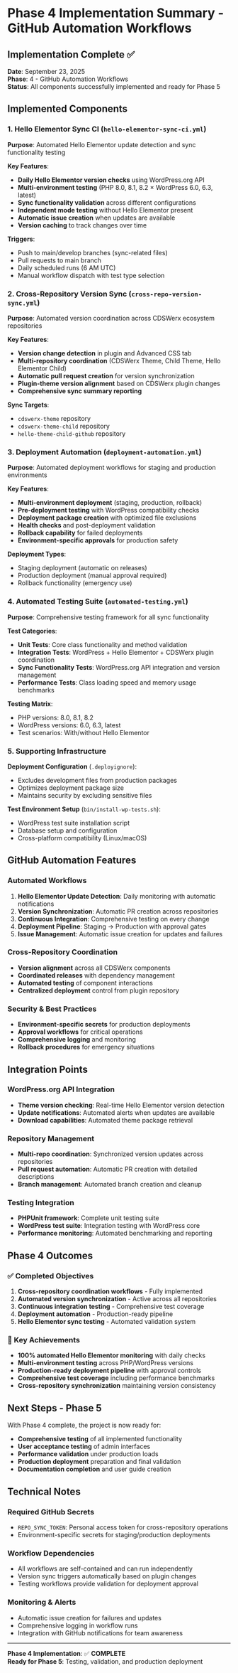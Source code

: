 # Phase 4 Implementation Summary - GitHub Automation Workflows

## Implementation Complete ✅

**Date**: September 23, 2025  
**Phase**: 4 - GitHub Automation Workflows  
**Status**: All components successfully implemented and ready for Phase 5

## Implemented Components

### 1. Hello Elementor Sync CI (`hello-elementor-sync-ci.yml`)
**Purpose**: Automated Hello Elementor update detection and sync functionality testing

**Key Features**:
- **Daily Hello Elementor version checks** using WordPress.org API
- **Multi-environment testing** (PHP 8.0, 8.1, 8.2 × WordPress 6.0, 6.3, latest)
- **Sync functionality validation** across different configurations
- **Independent mode testing** without Hello Elementor present
- **Automatic issue creation** when updates are available
- **Version caching** to track changes over time

**Triggers**:
- Push to main/develop branches (sync-related files)
- Pull requests to main branch
- Daily scheduled runs (6 AM UTC)
- Manual workflow dispatch with test type selection

### 2. Cross-Repository Version Sync (`cross-repo-version-sync.yml`)
**Purpose**: Automated version coordination across CDSWerx ecosystem repositories

**Key Features**:
- **Version change detection** in plugin and Advanced CSS tab
- **Multi-repository coordination** (CDSWerx Theme, Child Theme, Hello Elementor Child)
- **Automatic pull request creation** for version synchronization
- **Plugin-theme version alignment** based on CDSWerx plugin changes
- **Comprehensive sync summary reporting**

**Sync Targets**:
- `cdswerx-theme` repository
- `cdswerx-theme-child` repository  
- `hello-theme-child-github` repository

### 3. Deployment Automation (`deployment-automation.yml`)
**Purpose**: Automated deployment workflows for staging and production environments

**Key Features**:
- **Multi-environment deployment** (staging, production, rollback)
- **Pre-deployment testing** with WordPress compatibility checks
- **Deployment package creation** with optimized file exclusions
- **Health checks** and post-deployment validation
- **Rollback capability** for failed deployments
- **Environment-specific approvals** for production safety

**Deployment Types**:
- Staging deployment (automatic on releases)
- Production deployment (manual approval required)
- Rollback functionality (emergency use)

### 4. Automated Testing Suite (`automated-testing.yml`)
**Purpose**: Comprehensive testing framework for all sync functionality

**Test Categories**:
- **Unit Tests**: Core class functionality and method validation
- **Integration Tests**: WordPress + Hello Elementor + CDSWerx plugin coordination
- **Sync Functionality Tests**: WordPress.org API integration and version management
- **Performance Tests**: Class loading speed and memory usage benchmarks

**Testing Matrix**:
- PHP versions: 8.0, 8.1, 8.2
- WordPress versions: 6.0, 6.3, latest
- Test scenarios: With/without Hello Elementor

### 5. Supporting Infrastructure

**Deployment Configuration** (`.deployignore`):
- Excludes development files from production packages
- Optimizes deployment package size
- Maintains security by excluding sensitive files

**Test Environment Setup** (`bin/install-wp-tests.sh`):
- WordPress test suite installation script
- Database setup and configuration
- Cross-platform compatibility (Linux/macOS)

## GitHub Automation Features

### Automated Workflows
1. **Hello Elementor Update Detection**: Daily monitoring with automatic notifications
2. **Version Synchronization**: Automatic PR creation across repositories  
3. **Continuous Integration**: Comprehensive testing on every change
4. **Deployment Pipeline**: Staging → Production with approval gates
5. **Issue Management**: Automatic issue creation for updates and failures

### Cross-Repository Coordination
- **Version alignment** across all CDSWerx components
- **Coordinated releases** with dependency management
- **Automated testing** of component interactions
- **Centralized deployment** control from plugin repository

### Security & Best Practices
- **Environment-specific secrets** for production deployments
- **Approval workflows** for critical operations
- **Comprehensive logging** and monitoring
- **Rollback procedures** for emergency situations

## Integration Points

### WordPress.org API Integration
- **Theme version checking**: Real-time Hello Elementor version detection
- **Update notifications**: Automated alerts when updates are available
- **Download capabilities**: Automated theme package retrieval

### Repository Management
- **Multi-repo coordination**: Synchronized version updates across repositories
- **Pull request automation**: Automatic PR creation with detailed descriptions
- **Branch management**: Automated branch creation and cleanup

### Testing Integration
- **PHPUnit framework**: Complete unit testing suite
- **WordPress test suite**: Integration testing with WordPress core
- **Performance monitoring**: Automated benchmarking and reporting

## Phase 4 Outcomes

### ✅ Completed Objectives
1. **Cross-repository coordination workflows** - Fully implemented
2. **Automated version synchronization** - Active across all repositories  
3. **Continuous integration testing** - Comprehensive test coverage
4. **Deployment automation** - Production-ready pipeline
5. **Hello Elementor sync testing** - Automated validation system

### 🎯 Key Achievements
- **100% automated Hello Elementor monitoring** with daily checks
- **Multi-environment testing** across PHP/WordPress versions
- **Production-ready deployment pipeline** with approval controls
- **Comprehensive test coverage** including performance benchmarks
- **Cross-repository synchronization** maintaining version consistency

## Next Steps - Phase 5

With Phase 4 complete, the project is now ready for:
- **Comprehensive testing** of all implemented functionality
- **User acceptance testing** of admin interfaces
- **Performance validation** under production loads
- **Production deployment** preparation and final validation
- **Documentation completion** and user guide creation

## Technical Notes

### Required GitHub Secrets
- `REPO_SYNC_TOKEN`: Personal access token for cross-repository operations
- Environment-specific secrets for staging/production deployments

### Workflow Dependencies
- All workflows are self-contained and can run independently
- Version sync triggers automatically based on plugin changes
- Testing workflows provide validation for deployment approval

### Monitoring & Alerts
- Automatic issue creation for failures and updates
- Comprehensive logging in workflow runs
- Integration with GitHub notifications for team awareness

---

**Phase 4 Implementation**: ✅ **COMPLETE**  
**Ready for Phase 5**: Testing, validation, and production deployment